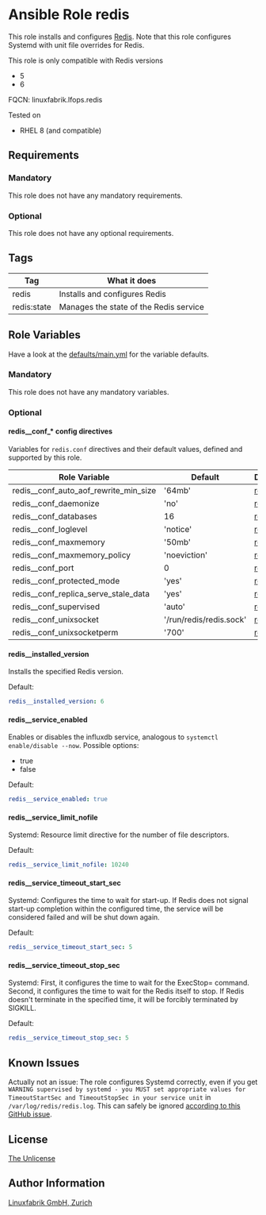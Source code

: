 # Ansible Role redis

This role installs and configures [Redis](https://redis.io/). Note that this role configures Systemd with unit file overrides for Redis.

This role is only compatible with Redis versions

* 5
* 6

FQCN: linuxfabrik.lfops.redis

Tested on

* RHEL 8 (and compatible)


## Requirements

### Mandatory

This role does not have any mandatory requirements.


### Optional

This role does not have any optional requirements.


## Tags

| Tag                  | What it does                                  |
| ---                  | ------------                                  |
| redis                | Installs and configures Redis                 |
| redis:state          | Manages the state of the Redis service        |


## Role Variables

Have a look at the [defaults/main.yml](https://github.com/Linuxfabrik/lfops/blob/main/roles/redis/defaults/main.yml) for the variable defaults.


### Mandatory

This role does not have any mandatory variables.


### Optional

#### redis__conf_* config directives

Variables for `redis.conf` directives and their default values, defined and supported by this role.

| Role Variable                             | Default                               | Documentation                                                         |
|---------------                            |---------                              |---------------                                                        |
| redis__conf_auto_aof_rewrite_min_size     | '64mb'                                | [redis.conf](https://github.com/redis/redis/blob/6.0/redis.conf) |
| redis__conf_daemonize                     | 'no'                                  | [redis.conf](https://github.com/redis/redis/blob/6.0/redis.conf) |
| redis__conf_databases                     | 16                                    | [redis.conf](https://github.com/redis/redis/blob/6.0/redis.conf) |
| redis__conf_loglevel                      | 'notice'                              | [redis.conf](https://github.com/redis/redis/blob/6.0/redis.conf) |
| redis__conf_maxmemory                     | '50mb'                                | [redis.conf](https://github.com/redis/redis/blob/6.0/redis.conf) |
| redis__conf_maxmemory_policy              | 'noeviction'                          | [redis.conf](https://github.com/redis/redis/blob/6.0/redis.conf) |
| redis__conf_port                          | 0                                     | [redis.conf](https://github.com/redis/redis/blob/6.0/redis.conf) |
| redis__conf_protected_mode                | 'yes'                                 | [redis.conf](https://github.com/redis/redis/blob/6.0/redis.conf) |
| redis__conf_replica_serve_stale_data      | 'yes'                                 | [redis.conf](https://github.com/redis/redis/blob/6.0/redis.conf) |
| redis__conf_supervised                    | 'auto'                                | [redis.conf](https://github.com/redis/redis/blob/6.0/redis.conf) |
| redis__conf_unixsocket                    | '/run/redis/redis.sock'               | [redis.conf](https://github.com/redis/redis/blob/6.0/redis.conf) |
| redis__conf_unixsocketperm                | '700'                                 | [redis.conf](https://github.com/redis/redis/blob/6.0/redis.conf) |


#### redis__installed_version

Installs the specified Redis version.

Default:
```yaml
redis__installed_version: 6
```


#### redis__service_enabled

Enables or disables the influxdb service, analogous to `systemctl enable/disable --now`. Possible options:
* true
* false

Default:
```yaml
redis__service_enabled: true
```


#### redis__service_limit_nofile

Systemd: Resource limit directive for the number of file descriptors.

Default:
```yaml
redis__service_limit_nofile: 10240
```


#### redis__service_timeout_start_sec

Systemd: Configures the time to wait for start-up. If Redis does not signal start-up completion within the configured time, the service will be considered failed and will be shut down again.

Default:
```yaml
redis__service_timeout_start_sec: 5
```


#### redis__service_timeout_stop_sec

Systemd: First, it configures the time to wait for the ExecStop= command. Second, it configures the time to wait for the Redis itself to stop. If Redis doesn't terminate in the specified time, it will be forcibly terminated by SIGKILL.

Default:
```yaml
redis__service_timeout_stop_sec: 5
```


## Known Issues

Actually not an issue: The role configures Systemd correctly, even if you get `WARNING supervised by systemd - you MUST set appropriate values for TimeoutStartSec and TimeoutStopSec in your service unit` in `/var/log/redis/redis.log`. This can safely be ignored [according to this GitHub issue](https://github.com/redis/redis/issues/8024).



## License

[The Unlicense](https://unlicense.org/)


## Author Information

[Linuxfabrik GmbH, Zurich](https://www.linuxfabrik.ch)
